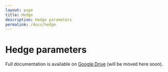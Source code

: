```yaml
---
layout: page
title: Hedge
description: Hedge parameters
permalink: /docs/hedge
---
```


# Hedge parameters

Full documentation is available on [Google Drive](https://docs.google.com/document/d/1ww1M97H54IBwtCKZDhxtqsTsrtEMKofXHMEWMGCyZNs) (will be moved here soon).
